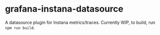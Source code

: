 # grafana-instana-datasource

A datasource plugin for Instana metrics/traces. Currently WIP, to build, run `npm run build`. 
